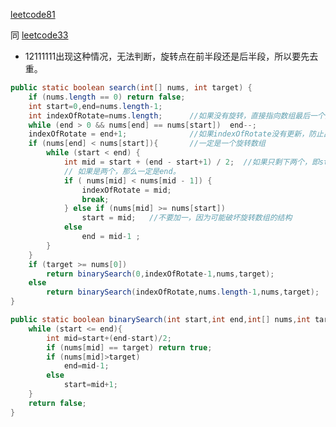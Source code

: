 [leetcode81](https://leetcode-cn.com/problems/search-in-rotated-sorted-array-ii/submissions/)

同 [leetcode33](https://leetcode-cn.com/problems/search-in-rotated-sorted-array/)

* 12111111出现这种情况，无法判断，旋转点在前半段还是后半段，所以要先去重。

```java 
public static boolean search(int[] nums, int target) {
    if (nums.length == 0) return false;
    int start=0,end=nums.length-1;
    int indexOfRotate=nums.length;      //如果没有旋转，直接指向数组最后一个元素的下一个。
    while (end > 0 && nums[end] == nums[start])  end--;   
    indexOfRotate = end+1;              //如果indexOfRotate没有更新，防止出现类似  1211111的情况，否则二分查找就不行了。
    if (nums[end] < nums[start]){       //一定是一个旋转数组
        while (start < end) {
            int mid = start + (end - start+1) / 2;  //如果只剩下两个，即start+1=end 防止死循环。
            // 如果是两个，那么一定是end。
            if ( nums[mid] < nums[mid - 1]) {
                indexOfRotate = mid;
                break;
            } else if (nums[mid] >= nums[start])
                start = mid;   //不要加一，因为可能破坏旋转数组的结构
            else
                end = mid-1 ;
        }
    }
    if (target >= nums[0])
        return binarySearch(0,indexOfRotate-1,nums,target);
    else
        return binarySearch(indexOfRotate,nums.length-1,nums,target);
}

public static boolean binarySearch(int start,int end,int[] nums,int target){
    while (start <= end){
        int mid=start+(end-start)/2;
        if (nums[mid] == target) return true;
        if (nums[mid]>target)
            end=mid-1;
        else
            start=mid+1;
    }
    return false;
}
```